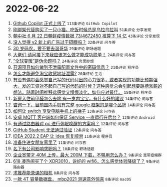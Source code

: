 # 2022-06-22

1. [Github Copilot 正式上线了](https://www.v2ex.com/t/861260) `113条评论` `GitHub Copilot`
1. [刚绑架代替购买了一只小猫，吃饭时候总是乌拉乌拉叫](https://www.v2ex.com/t/861287) `51条评论` `分享发现`
1. [朝中社 6 月 22 日朝鲜疫情数据 73/4672450 推算下 14 亿](https://www.v2ex.com/t/861301) `43条评论` `分享发现`
1. [没人觉得 v2 新上的广告过于碍眼吗？](https://www.v2ex.com/t/861263) `32条评论` `问与答`
1. [30 岁码农，要不要去温哥华](https://www.v2ex.com/t/861313) `29条评论` `职场话题`
1. [大佬们,请问接下来我应该怎么做才能成功脱单！](https://www.v2ex.com/t/861296) `24条评论` `问与答`
1. [“全球变暖”是伪命题吗？](https://www.v2ex.com/t/861271) `24条评论` `奇思妙想`
1. [开源项目如何做到不泄露配置文件中的密码信息？](https://www.v2ex.com/t/861312) `21条评论` `程序员`
1. [怎么才能避免淘宝收货地址泄露?](https://www.v2ex.com/t/861291) `20条评论` `生活`
1. [有没有偶尔会感觉自己写的代码付出的心力很多，或者实现的功能比预期强大，发的工资对不起自己写的代码的时候？这种感觉总会引起想要跳槽涨薪的想法。随着时间推移此感觉又慢慢淡化，如何应对最佳。](https://www.v2ex.com/t/861298) `15条评论` `程序员`
1. [新房入住前甲醛怎么去除 有一岁内宝宝，有什么好的建议](https://www.v2ex.com/t/861323) `14条评论` `问与答`
1. [咨询一下，目前国内手机有完整 google 框架的是哪个品牌](https://www.v2ex.com/t/861272) `14条评论` `问与答`
1. [如何让 switch 享受电脑手机上的梯子](https://www.v2ex.com/t/861316) `13条评论` `问与答`
1. [安卓 MQTT 客户端如何保证 Service 一直运行在后台？](https://www.v2ex.com/t/861328) `12条评论` `Android`
1. [有通过路由器对 pc 进行休眠唤醒的方案吗？](https://www.v2ex.com/t/861305) `12条评论` `问与答`
1. [GitHub Student 无法通过验证](https://www.v2ex.com/t/861281) `12条评论` `问与答`
1. [IDEA 2022.2 EAP 让 idea 恢复顺滑](https://www.v2ex.com/t/861302) `11条评论` `程序员`
1. [准备住进女朋友家里了](https://www.v2ex.com/t/861292) `11条评论` `问与答`
1. [名下有公司影响求职吗？](https://www.v2ex.com/t/861293) `10条评论` `职场话题`
1. [企业宽带才 40M 上传，最大 200M 下载，不够用怎么办？](https://www.v2ex.com/t/861338) `9条评论` `宽带症候群`
1. [618 凑热闹买了个 XDR3010，说好的 wifi6，怎么感觉体验降级了？](https://www.v2ex.com/t/861318) `9条评论` `路由器`
1. [求推荐能录课的相机](https://www.v2ex.com/t/861322) `8条评论` `问与答`
1. [一款 4T 容量数据盘， mbp2021 测速意外惊喜](https://www.v2ex.com/t/861299) `8条评论` `macOS`
